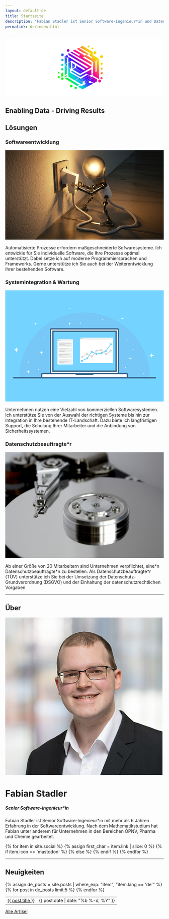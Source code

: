 ```yaml
---
layout: default-de
title: Startseite
description: "Fabian Stadler ist Senior Software-Ingenieur*in und Datenschutzbeauftragte*r (TÜV). Durch langjährige Erfahrung unterstützt Fabian Sie bei der Umsetzung Ihrer IT-Projekte."
permalink: de/index.html
---
```


<section class="index-header">
    <img src="/assets/img/company_logo.jpg" alt="Logo von Fabian Stadler" loading="eager">
    <div class="centered"><h2>Enabling Data - Driving Results</h2></div>
</section>

## Lösungen

<div class="home-section">
    <div class="left">
        <h3>Softwareentwicklung</h3>
        <img src="/assets/img/lightbulb-3104355_640.jpg" alt="Bild einer Glühbirne">
        <p>Automatisierte Prozesse erfordern maßgeschneiderte Sofwaresysteme. Ich entwickle für Sie individuelle Software, die Ihre Prozesse optimal unterstützt. Dabei setze ich auf moderne Programmiersprachen und Frameworks. Gerne unterstütze ich Sie auch bei der Weiterentwicklung Ihrer bestehenden Software.</p>
    </div>
</div>

<div class="home-section">
    <div class="right">
        <h3>Systemintegration & Wartung</h3>
        <img src="/assets/img/interface-3593269_640.png" alt="Bild einer Schnittstelle">
        <p>Unternehmen nutzen eine Vielzahl von kommerziellen Softwaresystemen. Ich unterstütze Sie von der Auswahl der richtigen Systeme bis hin zur Integration in Ihre bestehende IT-Landschaft. Dazu biete ich langfristigen Support, die Schulung Ihrer Mitarbeiter und die Anbindung von Sicherheitssystemen.</p>
    </div>
</div>

<div class="home-section">
    <div class="left">
        <h3>Datenschutzbeauftragte*r</h3>
        <img src="/assets/img/hard_drive_disk.jpg" alt="Bild einer Festplatte">
        <p>Ab einer Größe von 20 Mitarbeitern sind Unternehmen verpflichtet, eine*n Datenschutzbeauftragte*n zu bestellen. Als Datenschutzbeauftragte*r (TÜV) unterstütze ich Sie bei der Umsetzung der Datenschutz-Grundverordnung (DSGVO) und der Einhaltung der datenschutzrechtlichen Vorgaben.</p>
    </div>
</div>

----

## Über

<div class="profile-section">
    <div class="profile">
        <img src="/assets/img/fabian_stadler.jpg" alt="Profilbild von Fabian Stadler">
        <h1>Fabian Stadler</h1>
        <h5 class="post-date">Senior Software-Ingenieur*in</h5>
    </div>
    <div class="profile-text">
        <p>Fabian Stadler ist Senior Software-Ingenieur*in mit mehr als 6 Jahren Erfahrung in der Softwareentwicklung. Nach dem Mathematikstudium hat Fabian unter anderem für Unternehmen in den Bereichen ÖPNV, Pharma und Chemie gearbeitet.</p>
        {% for item in site.social %}
            {% assign first_char = item.link | slice: 0 %}
            {% if item.icon == 'mastodon' %}
            <a class="icon contact-button"  rel="me" href="{{ item.link }}" target="_blank"><i class="fa-brands fa-{{ item.icon }}" aria-hidden="true"></i></a>
            {% else %}
            <a class="icon contact-button" href="{{ item.link }}" target="_blank"><i class="fa-{{ item.icon-class }} fa-{{ item.icon }}" aria-hidden="true"></i></a>
            {% endif %}
        {% endfor %}
    </div>
</div>

----

## Neuigkeiten

<table class="home-table">
    {% assign de_posts = site.posts | where_exp: "item", "item.lang == 'de'" %}
    {% for post in de_posts limit:5 %}
    <tr>
        <td class="home-post-title"><a href="{{ post.url }}">{{ post.title }}</a></td>
        <td class="home-post-date">{{ post.date | date: "%b %-d, %Y" }}</td>
    </tr>
    {% endfor %}
</table>

<p class="more-articles">
    <a href="/de/posts.html">Alle Artikel</a>
</p>
